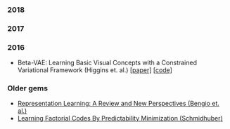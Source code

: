 ### 2018 



### 2017

### 2016

* Beta-VAE: Learning Basic Visual Concepts with a Constrained Variational Framework (Higgins et. al.) [[paper]](https://openreview.net/forum?id=Sy2fzU9gl) [[code]](https://github.com/sootlasten/beta-vae)

### Older gems

* [Representation Learning: A Review and New Perspectives (Bengio et. al.)](https://arxiv.org/abs/1206.5538?context=cs)
* [Learning Factorial Codes By Predictability Minimization (Schmidhuber)](https://www.mitpressjournals.org/doi/pdf/10.1162/neco.1992.4.6.863)
